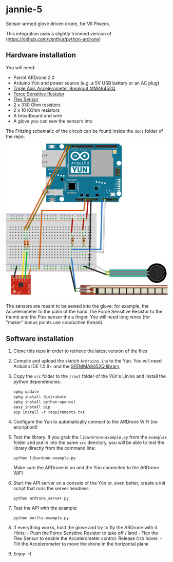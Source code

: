 jannie-5
========
Sensor-armed glove driven drone, for VII Piweek.

This integration uses a slightly trimmed version of (https://github.com/venthur/python-ardrone)

Hardware installation
---------------------

You will need:
- Parrot ARDrone 2.0
- Arduino Yún and power source (e.g. a 5V USB battery or an AC plug)
- [Triple Axis Accelerometer Breakout MMA8452Q](https://www.sparkfun.com/products/12756)
- [Force Sensitive Resistor](https://www.sparkfun.com/products/9375)
- [Flex Sensor](https://www.sparkfun.com/products/8606)
- 2 x 330 Ohm resistors
- 2 x 10 KOhm resistors
- A breadboard and wire
- A glove you can sew the sensors into

The Fritzing schematic of the circuit can be found inside the `docs` folder of the repo.

![alt text](https://github.com/yamila-moreno/jannie-5/blob/master/docs/schematic_bb.png "Fritzing schematic")

The sensors are meant to be sewed into the glove: for example, the Accelerometer to the palm of the hand, the Force Sensitive Resistor to the thumb and the Flex sensor the a finger. You will need long wires (for "maker" bonus points use conductive thread).

Software installation
---------------------
1. Clone this repo in order to retrieve the latest version of the files
2. Compile and upload the sketch `Ardruino.ino` to the Yún. You will need Arduino IDE 1.5.8+ and the [SFEMMA8452Q library](https://github.com/sparkfun/MMA8452_Accelerometer/tree/master/Firmware/libraries/SFE_MMA8452Q)
3. Copy the `src` folder to the `/root` folder of the Yún's Linino and install the python dependencies:

   ```
   opkg update
   opkg install distribute
   opkg install python-openssl
   easy_install pip
   pip install -r requirements.txt
   ```
4. Configure the Yun to automatically connect to the ARDrone WiFi (no encription!)
5. Test the library. If you grab the `libardrone-example.py` from the `examples` folder and put in into the same `src` directory, you will be able to test the library directly from the command line:

   ```
   python libardone-example.py
   ```
   Make sure the ARDrone is on and the Yún connected to the ARDrone WiFi
6. Start the API server on a console of the Yún or, even better, create a init script that runs the server headless:
       
   ```
   python ardrone_server.py
   ```
7. Test the API with the example:

   ```
   python bottle-example.py
   ```
8. If everything works, hold the glove and try to fly the ARDrone with it. Hints:
       - Push the Force Sensitive Resistor to take off / land
       - Flex the Flex Sensor to enable the Accelerometer control. Release it to hover.
       - Tilt the Accelerometer to move the drone in the horizontal plane
9. Enjoy :-)
